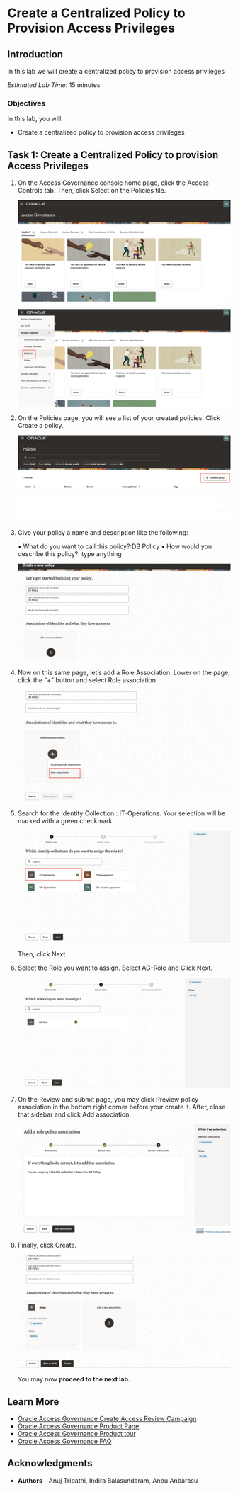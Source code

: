 # Create a Centralized Policy to Provision Access Privileges

## Introduction

In this lab we will create a centralized policy to provision access privileges

*Estimated Lab Time*: 15 minutes


### Objectives

In this lab, you will:
 * Create a centralized policy to provision access privileges



## Task 1: Create a Centralized Policy to provision Access Privileges

1. On the Access Governance console home page, click the Access Controls tab. Then, click Select on the Policies tile. 

   ![Create Policy](images/ag-homepage.png)

    ![Create Policy](images/navigate-policies.png)


2. On the Policies page, you will see a list of your created policies. Click Create a policy. 

   ![Create Policy](images/create-policy.png)

  

3. Give your policy a name and description like the following:

    •	What do you want to call this policy?:DB Policy
    •	How would you describe this policy?: type anything

     ![Create Policy](images/build-policy.png)

4. Now on this same page, let’s add a Role Association. Lower on the page, click the “+” button and select Role association. 

     ![Create Policy](images/role-association.png)

5. Search for the Identity Collection : IT-Operations. Your selection will be marked with a green checkmark.

     ![Create Policy](images/id-collection.png)

    Then, click Next. 


6. Select the Role you want to assign. Select AG-Role and Click Next.

     ![Create Policy](images/ag-role.png)

7. On the Review and submit page, you may click Preview policy association in the bottom right corner before your create it. After, close that sidebar and click Add association. 

     ![Create Policy](images/add-association.png)

8. Finally, click Create.

     ![Create Policy](images/click-create.png)



    You may now **proceed to the next lab.**

## Learn More

* [Oracle Access Governance Create Access Review Campaign](https://docs.oracle.com/en/cloud/paas/access-governance/pdapg/index.html)
* [Oracle Access Governance Product Page](https://www.oracle.com/security/cloud-security/access-governance/)
* [Oracle Access Governance Product tour](https://www.oracle.com/webfolder/s/quicktours/paas/pt-sec-access-governance/index.html)
* [Oracle Access Governance FAQ](https://www.oracle.com/security/cloud-security/access-governance/faq/)

## Acknowledgments
* **Authors** - Anuj Tripathi, Indira Balasundaram, Anbu Anbarasu 
